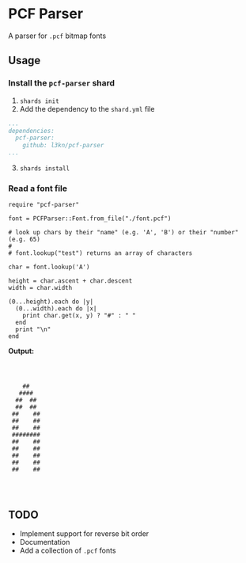 # PCF Parser

A parser for `.pcf` bitmap fonts

## Usage

### Install the `pcf-parser` shard

1. `shards init`
2. Add the dependency to the `shard.yml` file
 ``` yaml
 ...
 dependencies:
   pcf-parser:
     github: l3kn/pcf-parser
 ...
 ```
3. `shards install`

### Read a font file

``` crystal
require "pcf-parser"

font = PCFParser::Font.from_file("./font.pcf")

# look up chars by their "name" (e.g. 'A', 'B') or their "number" (e.g. 65)
#
# font.lookup("test") returns an array of characters

char = font.lookup('A')

height = char.ascent + char.descent
width = char.width

(0...height).each do |y|
  (0...width).each do |x|
    print char.get(x, y) ? "#" : " "
  end
  print "\n"
end
```

__Output:__

```



    ##
   ####
  ##  ##
  ##  ##
 ##    ##
 ##    ##
 ##    ##
 ########
 ##    ##
 ##    ##
 ##    ##
 ##    ##
 ##    ##




```

## TODO

* Implement support for reverse bit order
* Documentation
* Add a collection of `.pcf` fonts
